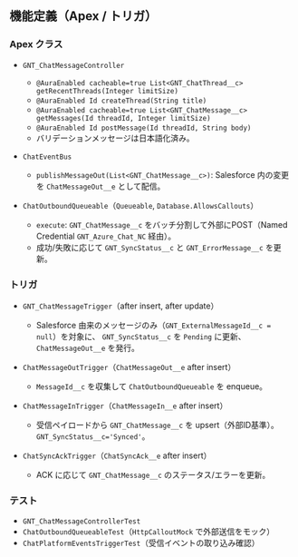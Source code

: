 ## 機能定義（Apex / トリガ）

### Apex クラス
- `GNT_ChatMessageController`
  - `@AuraEnabled cacheable=true List<GNT_ChatThread__c> getRecentThreads(Integer limitSize)`
  - `@AuraEnabled Id createThread(String title)`
  - `@AuraEnabled cacheable=true List<GNT_ChatMessage__c> getMessages(Id threadId, Integer limitSize)`
  - `@AuraEnabled Id postMessage(Id threadId, String body)`
  - バリデーションメッセージは日本語化済み。

- `ChatEventBus`
  - `publishMessageOut(List<GNT_ChatMessage__c>)`: Salesforce 内の変更を `ChatMessageOut__e` として配信。

- `ChatOutboundQueueable`（`Queueable`, `Database.AllowsCallouts`）
  - `execute`: `GNT_ChatMessage__c` をバッチ分割して外部にPOST（Named Credential `GNT_Azure_Chat_NC` 経由）。
  - 成功/失敗に応じて `GNT_SyncStatus__c` と `GNT_ErrorMessage__c` を更新。

### トリガ
- `GNT_ChatMessageTrigger`（after insert, after update）
  - Salesforce 由来のメッセージのみ（`GNT_ExternalMessageId__c = null`）を対象に、
    `GNT_SyncStatus__c` を `Pending` に更新、`ChatMessageOut__e` を発行。

- `ChatMessageOutTrigger`（`ChatMessageOut__e` after insert）
  - `MessageId__c` を収集して `ChatOutboundQueueable` を enqueue。

- `ChatMessageInTrigger`（`ChatMessageIn__e` after insert）
  - 受信ペイロードから `GNT_ChatMessage__c` を upsert（外部ID基準）。`GNT_SyncStatus__c='Synced'`。

- `ChatSyncAckTrigger`（`ChatSyncAck__e` after insert）
  - ACK に応じて `GNT_ChatMessage__c` のステータス/エラーを更新。

### テスト
- `GNT_ChatMessageControllerTest`
- `ChatOutboundQueueableTest`（`HttpCalloutMock` で外部送信をモック）
- `ChatPlatformEventsTriggerTest`（受信イベントの取り込み確認）
